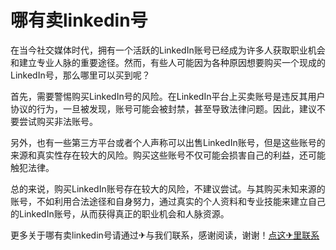 # 哪有卖linkedin号

在当今社交媒体时代，拥有一个活跃的LinkedIn账号已经成为许多人获取职业机会和建立专业人脉的重要途径。然而，有些人可能因为各种原因想要购买一个现成的LinkedIn号，那么哪里可以买到呢？

首先，需要警惕购买LinkedIn号的风险。在LinkedIn平台上买卖账号是违反其用户协议的行为，一旦被发现，账号可能会被封禁，甚至导致法律问题。因此，建议不要尝试购买非法账号。

另外，也有一些第三方平台或者个人声称可以出售LinkedIn账号，但是这些账号的来源和真实性存在较大的风险。购买这些账号不仅可能会损害自己的利益，还可能触犯法律。

总的来说，购买LinkedIn账号存在较大的风险，不建议尝试。与其购买未知来源的账号，不如利用合法途径和自身努力，通过真实的个人资料和专业技能来建立自己的LinkedIn账号，从而获得真正的职业机会和人脉资源。

更多关于哪有卖linkedin号请通过✈与我们联系，感谢阅读，谢谢！[点这✈里联系](https://ww.k02.cc)